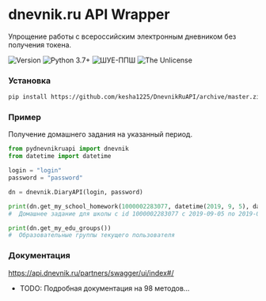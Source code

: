 # dnevnik.ru API Wrapper 
Упрощение работы с всероссийским электронным дневником без получения 
токена.
<p>
  <img alt="Version" src="https://img.shields.io/badge/version-alpha-blue.svg?cacheSeconds=2592000" />
  <img alt="Python 3.7+" src="https://img.shields.io/badge/Python-3.7+-%23FFD242" />
  <img alt="ШУЕ-ППШ" src="https://img.shields.io/badge/%D0%A8%D0%A3%D0%95-%D0%9F%D0%9F%D0%A8-red" />
  <img alt="The Unlicense" src="https://img.shields.io/badge/license-The%20Unlicense-blue" />
</p>

### Установка

```sh
pip install https://github.com/kesha1225/DnevnikRuAPI/archive/master.zip --upgrade
```

### Пример
Получение домашнего задания на указанный период.

```python
from pydnevnikruapi import dnevnik
from datetime import datetime

login = "login"
password = "password"

dn = dnevnik.DiaryAPI(login, password)

print(dn.get_my_school_homework(1000002283077, datetime(2019, 9, 5), datetime(2019, 9, 15)))
#  Домашнее задание для школы с id 1000002283077 с 2019-09-05 по 2019-09-15

print(dn.get_my_edu_groups())
#  Образовательные группы текущего пользователя
```
### Документация
https://api.dnevnik.ru/partners/swagger/ui/index#/
 * TODO: Подробная документация на 98 методов...
